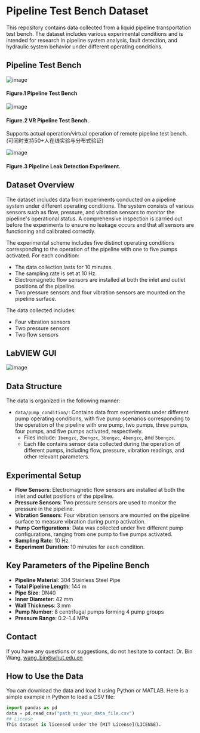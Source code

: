 # Pipeline Test Bench Dataset

This repository contains data collected from a liquid pipeline transportation test bench. The dataset includes various experimental conditions and is intended for research in pipeline system analysis, fault detection, and hydraulic system behavior under different operating conditions.
## Pipeline Test Bench

![image](https://github.com/user-attachments/assets/0f4e9c86-1e59-4b65-b92c-0cb583769e49)


#### Figure.1  Pipeline Test Bench



![image](https://github.com/user-attachments/assets/d29c7a17-5853-4a8a-a4f3-1c1b03a5c685)


#### Figure.2  VR Pipeline Test Bench. 
Supports actual operation/virtual operation of remote pipeline test bench.(可同时支持50+人在线实验与分布式验证)


![image](https://github.com/user-attachments/assets/08e5cfc9-4deb-4a93-8661-0a3b921f975e)

#### Figure.3  Pipeline Leak Detection Experiment.




## Dataset Overview
The dataset includes data from experiments conducted on a pipeline system under different operating conditions. The system consists of various sensors such as flow, pressure, and vibration sensors to monitor the pipeline's operational status. A comprehensive inspection is carried out before the experiments to ensure no leakage occurs and that all sensors are functioning and calibrated correctly.

The experimental scheme includes five distinct operating conditions corresponding to the operation of the pipeline with one to five pumps activated. For each condition:
- The data collection lasts for 10 minutes.
- The sampling rate is set at 10 Hz.
- Electromagnetic flow sensors are installed at both the inlet and outlet positions of the pipeline.
- Two pressure sensors and four vibration sensors are mounted on the pipeline surface.

The data collected includes:
- Four vibration sensors
- Two pressure sensors
- Two flow sensors
## LabVIEW GUI
![image](https://github.com/user-attachments/assets/49a5892b-0d10-4e96-a938-f41cf4c59b26)




## Data Structure
The data is organized in the following manner:
- `data/pump_condition/`: Contains data from experiments under different pump operating conditions, with five pump scenarios corresponding to the operation of the pipeline with one pump, two pumps, three pumps, four pumps, and five pumps activated, respectively.
  - Files include: `1bengzc`, `2bengzc`, `3bengzc`, `4bengzc`, and `5bengzc`.
  - Each file contains sensor data collected during the operation of different pumps, including flow, pressure, vibration readings, and other relevant parameters.

## Experimental Setup
- **Flow Sensors**: Electromagnetic flow sensors are installed at both the inlet and outlet positions of the pipeline.
- **Pressure Sensors**: Two pressure sensors are used to monitor the pressure in the pipeline.
- **Vibration Sensors**: Four vibration sensors are mounted on the pipeline surface to measure vibration during pump activation.
- **Pump Configurations**: Data was collected under five different pump configurations, ranging from one pump to five pumps activated.
- **Sampling Rate**: 10 Hz.
- **Experiment Duration**: 10 minutes for each condition.
## Key Parameters of the Pipeline Bench
- **Pipeline Material**: 304 Stainless Steel Pipe
- **Total Pipeline Length**: 144 m
- **Pipe Size**: DN40
- **Inner Diameter**: 42 mm
- **Wall Thickness**: 3 mm
- **Pump Number**: 8 centrifugal pumps forming 4 pump groups
- **Pressure Range**: 0.2–1.4 MPa
## Contact
If you have any questions or suggestions, do not hesitate to contact:
Dr. Bin Wang, wang_bin@whut.edu.cn
## How to Use the Data
You can download the data and load it using Python or MATLAB. Here is a simple example in Python to load a CSV file:
```python
import pandas as pd
data = pd.read_csv("path_to_your_data_file.csv")
## License
This dataset is licensed under the [MIT License](LICENSE).


